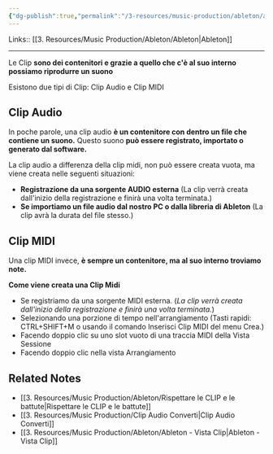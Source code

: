 ```yaml
---
{"dg-publish":true,"permalink":"/3-resources/music-production/ableton/ableton-le-clip/","tags":["type/note"]}
---
```


Links:: [[3. Resources/Music Production/Ableton/Ableton\|Ableton]]

---
Le Clip **sono dei contenitori e grazie a quello che c'è al suo interno possiamo riprodurre un suono**

Esistono due tipi di Clip: Clip Audio e Clip MIDI

## Clip Audio

In poche parole, una clip audio **è un contenitore con dentro un file che contiene un suono.** Questo suono **può essere registrato, importato o generato dal software.**

La clip audio a differenza della clip midi, non può essere creata vuota, ma viene creata nelle seguenti situazioni:

- **Registrazione da una sorgente AUDIO esterna** (La clip verrà creata dall'inizio della registrazione e finirà una volta terminata.)
- **Se importiamo un file audio dal nostro PC o dalla libreria di Ableton** (La clip avrà la durata del file stesso.)

## Clip MIDI

Una clip MIDI invece, **è sempre un contenitore, ma al suo interno troviamo note.**

**Come viene creata una Clip Midi**

- Se registriamo da una sorgente MIDI esterna. (_La clip verrà creata dall'inizio della registrazione e finirà una volta terminata._)
- Selezionando una porzione di tempo nell'arrangiamento (Tasti rapidi: CTRL+SHIFT+M o usando il comando Inserisci Clip MIDI del menu Crea.)
- Facendo doppio clic su uno slot vuoto di una traccia MIDI della Vista Sessione
- Facendo doppio clic nella vista Arrangiamento




## Related Notes

- [[3. Resources/Music Production/Ableton/Rispettare le CLIP e le battute\|Rispettare le CLIP e le battute]]
- [[3. Resources/Music Production/Clip Audio Converti\|Clip Audio Converti]]
- [[3. Resources/Music Production/Ableton/Ableton - Vista Clip\|Ableton - Vista Clip]]

